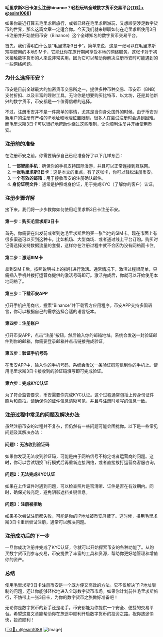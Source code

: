 **毛里求斯3日卡怎么注册binance？轻松玩转全球数字货币交易平台[[TG💪+ @esim1088](https://t.me/s/esim1088)]**

如果你最近打算去毛里求斯旅行，或者已经在毛里求斯游玩，又想顺便涉足数字货币的世界，那么这篇文章一定适合你。今天我们就来聊聊如何在毛里求斯使用3日卡注册并开始使用币安（Binance）这个全球知名的数字货币交易平台。

首先，我们得明白什么是“毛里求斯3日卡”。简单来说，这是一张可以在毛里求斯短期使用的本地SIM卡，它能让你在旅行期间享受本地的网络服务。这张卡对于初次接触数字货币的人来说非常实用，因为它可以帮助你解决注册币安时可能遇到的一些网络问题。

### **为什么选择币安？**
币安是目前全球最大的加密货币交易所之一，提供多种币种交易、币安币（BNB）支付折扣、以及丰富的理财工具。无论你是想要购买比特币、以太坊，还是其他新兴的数字货币，币安都是一个值得信赖的选择。

不过，注册币安并不是一件简单的事情，尤其是当你身处国外的时候。由于币安对新用户的注册有严格的IP地址和地理位置限制，很多人在尝试注册时会遇到困难。而毛里求斯3日卡可以很好地帮助你绕过这些限制，让你顺利注册并开始使用币安。

### **注册前的准备**
在注册币安之前，你需要确保自己已经准备好了以下几样东西：
1. **一部智能手机**：确保你的手机支持国际漫游，并且可以正常连接到互联网。
2. **一张毛里求斯3日卡**：这是本文的重点，有了这张卡，你可以轻松注册币安。
3. **一个有效的邮箱**：用于接收币安的注册确认邮件。
4. **身份证明文件**：通常是护照或身份证，用于完成KYC（了解你的客户）认证。

### **注册步骤详解**
接下来，我们将一步步教你如何使用毛里求斯3日卡注册币安。

#### **第一步：购买毛里求斯3日卡**
首先，你需要在出发前或者到达毛里求斯后购买一张当地的SIM卡。现在市面上有很多渠道可以买到这种卡，比如机场、大型商场、或者通过线上平台订购。购买时记得选择支持数据流量的套餐，这样你在注册过程中就不会因为没有网络而卡住。

#### **第二步：激活SIM卡**
拿到SIM卡后，按照说明书上的指引进行激活。通常情况下，激活过程很简单，只需插入手机并拨打运营商提供的激活号码即可。激活完成后，你就可以开始使用本地网络了。

#### **第三步：下载币安APP**
打开手机应用商店，搜索“Binance”并下载官方应用程序。币安APP支持多国语言，你可以根据自己的需求选择合适的语言版本。

#### **第四步：注册账户**
打开币安APP，点击“注册”按钮，然后输入你的邮箱地址。系统会发送一封验证邮件到你的邮箱，你需要登录邮箱并点击链接完成验证。

#### **第五步：验证手机号码**
在币安APP中，输入你的手机号码，系统会发送一条验证码短信到你的手机上。使用毛里求斯3日卡接收到的验证码填写即可完成验证。

#### **第六步：完成KYC认证**
为了符合监管要求，币安需要你完成KYC认证。这个过程通常包括上传身份证件照片和自拍。请确保你的证件信息清晰可见，并且与注册时填写的信息一致。

### **注册过程中常见的问题及解决办法**
虽然注册币安的过程并不复杂，但仍然有一些问题可能会困扰你。以下是一些常见问题及其解决办法：

#### **问题1：无法收到验证码**
如果你发现无法收到验证码，可能是由于网络信号不稳定或者运营商的问题。这时，你可以尝试切换飞行模式后再重新连接网络，或者直接拨打运营商客服咨询。

#### **问题2：无法完成KYC认证**
如果在上传证件时遇到问题，可以检查照片是否清晰、证件是否在有效期内。同时，确保光线充足，避免阴影遮挡关键信息。

#### **问题3：注册被拒绝**
如果多次尝试注册都失败，可能是你的IP地址被币安屏蔽了。这时候，换用毛里求斯3日卡重新尝试注册，通常可以解决问题。

### **注册成功后的下一步**
一旦你成功注册并完成了KYC认证，你就可以开始探索币安的各种功能了。从购买数字货币到参与交易，币安提供了丰富的工具和资源，帮助你更好地管理和增值你的资产。

### **总结**
使用毛里求斯3日卡注册币安是一个既方便又高效的方法。它不仅解决了IP地址限制的问题，还让你能够轻松地进入全球数字货币市场。如果你计划前往毛里求斯旅行，不妨带上一张3日卡，为你的数字货币之旅做好准备吧！

无论你是数字货币的新手还是老手，币安都能为你提供一个安全、便捷的交易平台。希望这篇文章能帮助你在旅途中顺利开启数字货币的投资之路。祝你旅途愉快，投资顺利！

[[TG💪+ @esim1088](https://t.me/s/esim1088) ![Image](https://i.postimg.cc/4NQfJmqS/Snipaste-2025-05-13-00-14-12.png)]
